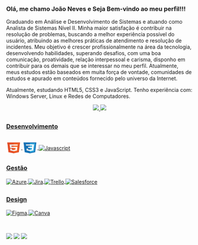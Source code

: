 ### Olá, me chamo João Neves e Seja Bem-vindo ao meu perfil!!!

  Graduando em Análise e Desenvolvimento de Sistemas e atuando como Analista de Sistemas Nível II. Minha maior satisfação é contribuir na resolução de problemas, buscando a melhor experiência possível do usuário, atribuindo as melhores práticas de atendimento e resolução de incidentes. Meu objetivo é crescer profissionalmente na área da tecnologia, desenvolvendo habilidades, superando desafios, com uma boa comunicação, proatividade, relação interpessoal e carisma, disponho em contribuir para os demais que se interessar no meu perfil. Atualmente, meus estudos estão baseados em muita força de vontade, comunidades de estudos e apurado em conteúdos fornecido pelo universo da Internet.

Atualmente, estudando HTML5, CSS3 e JavaScript.
Tenho experiência com: Windows Server, Linux e Redes de Computadores.

<div align="center">
  <a href="https://github.com/Joao13Neves">
  <img height="120em" src="https://github-readme-stats.vercel.app/api?username=Joao13Neves&show_icons=true&theme=cobalt&include_all_commits=true&count_private=true"/>
  <img height="120em" src="https://github-readme-stats.vercel.app/api/top-langs/?username=Joao13Neves&layout=compact&langs_count=7&theme=cobalt"/>
 </div>
  
  ##

  ### Desenvolvimento
  
 <div style="display: inline_block"><br>
    <img align="center" alt="Joao-HTML" height="30" width="40" src="https://raw.githubusercontent.com/devicons/devicon/master/icons/html5/html5-original.svg"/>
    <img align="center" alt="Joao-CSS" height="30" width="40" src="https://raw.githubusercontent.com/devicons/devicon/master/icons/css3/css3-original.svg"/>          
   <img align="center" alt="Javascript" height="30" width="40" src="https://cdn.jsdelivr.net/gh/devicons/devicon/icons/javascript/javascript-original.svg" style="max-width: 100%;"/>
 </div>

  ##

  ### Gestão

  <div style="display: inline_block">
   <img align="center" alt="Azure" width="30" height="30" src="https://cdn.jsdelivr.net/gh/devicons/devicon/icons/azure/azure-original.svg" />
   <img align="center" alt="Jira" width="30" height="30" src="https://cdn.jsdelivr.net/gh/devicons/devicon/icons/jira/jira-original.svg" />
    <img align="center" alt="Trello" width="30" height="30" src="https://cdn.jsdelivr.net/gh/devicons/devicon@latest/icons/trello/trello-original.svg" />
    <img align="center" alt="Salesforce" width="50" height="50" src="https://cdn.jsdelivr.net/gh/devicons/devicon@latest/icons/salesforce/salesforce-original.svg" />
  </div>

  ##

  ### Design

  <div style="display: inline_block">
    <img align="center" alt="Figma" width="30" height="30" src="https://cdn.jsdelivr.net/gh/devicons/devicon/icons/figma/figma-original.svg" />
    <img align="center" alt="Canva" width="40" height="40" src="https://cdn.jsdelivr.net/gh/devicons/devicon@latest/icons/canva/canva-original.svg" />
  </div>

  ##

<div><br>
   <a href="https://www.linkedin.com/in/joao-neves-melo/" target="_blank"><img src="https://img.shields.io/badge/-João Neves-%230077B5?style=for-the-badge&logo=linkedin&logoColor=white" target="_blank"></a> 
   <a href="https://www.instagram.com/joao_nevesbjj/" target="_blank"><img src="https://img.shields.io/badge/joao_neves-E4405F?style=for-the-badge&logo=instagram&logoColor=white" target="_blank"></a> 
  <a><img src="https://img.shields.io/badge/joaobatista.tec2019-D14836?style=for-the-badge&logo=gmail&logoColor=white"></a>
</div>

  ##
